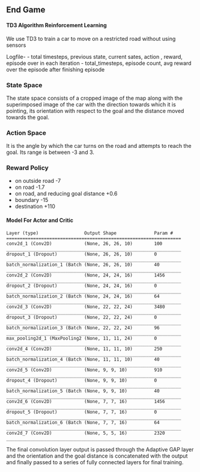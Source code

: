 ## End Game

#### TD3 Algorithm Reinforcement Learning

We use TD3 to train a car to move on a restricted road without using sensors

Logfile-
    - total timesteps, previous state, current sates, action , reward, episode over in each iteration 
  	- total_timesteps, episode count, avg reward over the episode after finishing episode

### State Space

The state space consists of a cropped image of the map along with the superimposed image of the car with the direction towards which it is pointing, its orientation with respect to the goal and the distance moved towards the goal.

### Action Space

It is the angle by which the car turns on the road and attempts to reach the goal. Its range is between -3 and 3.

### Reward Policy

- on outside road -7
- on road -1.7
- on road, and reducing goal distance +0.6
- boundary -15
- destination +110

#### Model For Actor and Critic

```
Layer (type)                 Output Shape              Param #   
=================================================================
conv2d_1 (Conv2D)            (None, 26, 26, 10)        100       
_________________________________________________________________
dropout_1 (Dropout)          (None, 26, 26, 10)        0         
_________________________________________________________________
batch_normalization_1 (Batch (None, 26, 26, 10)        40        
_________________________________________________________________
conv2d_2 (Conv2D)            (None, 24, 24, 16)        1456      
_________________________________________________________________
dropout_2 (Dropout)          (None, 24, 24, 16)        0         
_________________________________________________________________
batch_normalization_2 (Batch (None, 24, 24, 16)        64        
_________________________________________________________________
conv2d_3 (Conv2D)            (None, 22, 22, 24)        3480      
_________________________________________________________________
dropout_3 (Dropout)          (None, 22, 22, 24)        0         
_________________________________________________________________
batch_normalization_3 (Batch (None, 22, 22, 24)        96        
_________________________________________________________________
max_pooling2d_1 (MaxPooling2 (None, 11, 11, 24)        0         
_________________________________________________________________
conv2d_4 (Conv2D)            (None, 11, 11, 10)        250       
_________________________________________________________________
batch_normalization_4 (Batch (None, 11, 11, 10)        40        
_________________________________________________________________
conv2d_5 (Conv2D)            (None, 9, 9, 10)          910       
_________________________________________________________________
dropout_4 (Dropout)          (None, 9, 9, 10)          0         
_________________________________________________________________
batch_normalization_5 (Batch (None, 9, 9, 10)          40        
_________________________________________________________________
conv2d_6 (Conv2D)            (None, 7, 7, 16)          1456      
_________________________________________________________________
dropout_5 (Dropout)          (None, 7, 7, 16)          0         
_________________________________________________________________
batch_normalization_6 (Batch (None, 7, 7, 16)          64        
_________________________________________________________________
conv2d_7 (Conv2D)            (None, 5, 5, 16)          2320      
_________________________________________________________________
```

The final convolution layer output is passed through the Adaptive GAP layer and the orientation and the goal distance is concatenated with the output and finally passed to a series of fully connected layers for final training.
